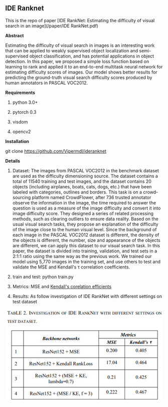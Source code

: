 ## IDE Ranknet

This is the repo of paper [IDE RankNet: Estimating the difficulty of visual search in an image](/paper/IDE RankNet.pdf)

**Abstract**

Estimating the difficulty of visual search in images is an interesting work that can be applied to weakly supervised object localization and semi-supervised object classification, and has potential applications in object detection. In this paper, we proposed a simple loss function based on learning to rank and applied it to an end-to-end multitask neural network for estimating difficulty scores of images. Our model shows better results for predicting the ground-truth visual search difficulty scores produced by human annotators in PASCAL VOC2012.

**Requirements**

1. python 3.0+

2. pytorch 0.3

3. visdom

4. opencv2

**Installation**

  git clone https://github.com/Vipermdl/ideranknet

**Details**

1. Dataset:
The images from PASCAL VOC2012 in the benchmark dataset are used as the difficulty dimensioning source. The dataset contains a total of 11540 training and test images, and the dataset contains 20 objects (including airplanes, boats, cats, dogs, etc.) that have been labeled with categories, outlines and borders. This task is on a crowd-sourcing platform named CrowdFlower, after 736 trusted annotator observe the information in the image, the time required to answer the question is used as a measure of the image difficulty and convert it into image difficulty score. They designed a series of related processing methods, such as clearing outliers to ensure data reality. Based on the usual visual search tasks, they propose an explanation of the difficulty of the image close to the human visual level. Since the background of each image in the PASCAL VOC2012 dataset is different, the density of the objects is different, the number, size and appearance of the objects are different, we can apply this dataset to our visual search task.
In this paper, the dataset is divided into training, validation, and test sets in a 2:1:1 ratio using the same way as the previous work. We trained our model using 5,770 images in the training set, and use others to test and validate the MSE and Kendall's τ correlation coefficients.

2. train and test: python train.py

3. Metrics:
MSE and [Kendall's corelation efficients](https://en.wikipedia.org/wiki/Kendall_rank_correlation_coefficient)

4. Results:
As follow investigation of IDE RankNet with different settings on test dataset 

<div align="center"><img src="/paper/result.png" /></div>